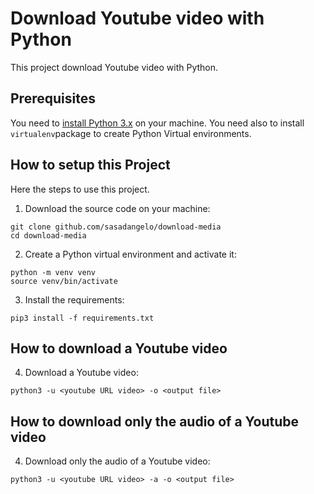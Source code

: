 # Download Youtube video with Python

This project download Youtube video with Python. 

## Prerequisites

You need to [install Python 3.x](https://wiki.python.org/moin/BeginnersGuide/Download) on your machine. You need also to install `virtualenv`package to create Python Virtual environments.

## How to setup this Project

Here the steps to use this project.

1. Download the source code on your machine:
```
git clone github.com/sasadangelo/download-media
cd download-media
```

2. Create a Python virtual environment and activate it:
```
python -m venv venv
source venv/bin/activate
```

3. Install the requirements:
```
pip3 install -f requirements.txt
```

## How to download a Youtube video

4. Download a Youtube video:
```
python3 -u <youtube URL video> -o <output file>
```

## How to download only the audio of a Youtube video

4. Download only the audio of a Youtube video:
```
python3 -u <youtube URL video> -a -o <output file>
```
